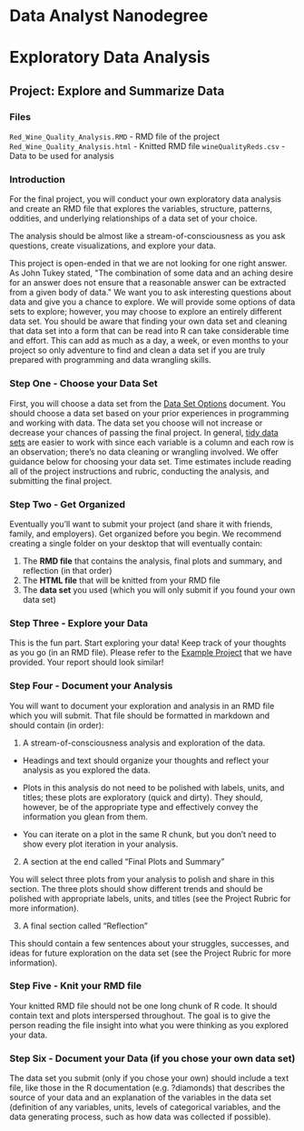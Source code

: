 # Data Analyst Nanodegree
# Exploratory Data Analysis
## Project: Explore and Summarize Data

### Files
`Red_Wine_Quality_Analysis.RMD` -  RMD file of the project   
`Red_Wine_Quality_Analysis.html` -  Knitted RMD file
`wineQualityReds.csv` - Data to be used for analysis

### Introduction

For the final project, you will conduct your own exploratory data analysis and create an RMD file that explores the variables, structure, patterns, oddities, and underlying relationships of a data set of your choice.

The analysis should be almost like a stream-of-consciousness as you ask questions, create visualizations, and explore your data.

This project is open-ended in that we are not looking for one right answer. As John Tukey stated, "The combination of some data and an aching desire for an answer does not ensure that a reasonable answer can be extracted from a given body of data." We want you to ask interesting questions about data and give you a chance to explore. We will provide some options of data sets to explore; however, you may choose to explore an entirely different data set. You should be aware that finding your own data set and cleaning that data set into a form that can be read into R can take considerable time and effort. This can add as much as a day, a week, or even months to your project so only adventure to find and clean a data set if you are truly prepared with programming and data wrangling skills.

### Step One - Choose your Data Set
First, you will choose a data set from the [Data Set Options](https://docs.google.com/document/d/1qEcwltBMlRYZT-l699-71TzInWfk4W9q5rTCSvDVMpc/pub?embedded=true) document. You should choose a data set based on your prior experiences in programming and working with data. The data set you choose will not increase or decrease your chances of passing the final project. In general, [tidy data sets](http://vita.had.co.nz/papers/tidy-data.pdf) are easier to work with since each variable is a column and each row is an observation; there’s no data cleaning or wrangling involved. We offer guidance below for choosing your data set. Time estimates include reading all of the project instructions and rubric, conducting the analysis, and submitting the final project.

### Step Two - Get Organized
Eventually you’ll want to submit your project (and share it with friends, family, and employers). Get organized before you begin. We recommend creating a single folder on your desktop that will eventually contain:

1. The **RMD file** that contains the analysis, final plots and summary, and reflection (in that order)
2. The **HTML file** that will be knitted from your RMD file
3. The **data set** you used (which you will only submit if you found your own data set)

### Step Three - Explore your Data
This is the fun part. Start exploring your data! Keep track of your thoughts as you go (in an RMD file). Please refer to the [Example Project](https://s3.amazonaws.com/content.udacity-data.com/courses/ud651/diamondsExample_2016-05.html) that we have provided. Your report should look similar!

### Step Four - Document your Analysis
You will want to document your exploration and analysis in an RMD file which you will submit. That file should be formatted in markdown and should contain (in order):

1. A stream-of-consciousness analysis and exploration of the data.

  * Headings and text should organize your thoughts and reflect your analysis as you explored the data.

  * Plots in this analysis do not need to be polished with labels, units, and titles; these plots are exploratory (quick and dirty). They should, however, be of the appropriate type and effectively convey the information you glean from them.

  * You can iterate on a plot in the same R chunk, but you don’t need to show every plot iteration in your analysis.

2. A section at the end called “Final Plots and Summary”

  You will select three plots from your analysis to polish and share in this section. The three plots should show different trends and should be polished with appropriate labels, units, and titles (see the Project Rubric for more information).

3. A final section called “Reflection”

  This should contain a few sentences about your struggles, successes, and ideas for future exploration on the data set (see the Project Rubric for more information).

### Step Five - Knit your RMD file
Your knitted RMD file should not be one long chunk of R code. It should contain text and plots interspersed throughout. The goal is to give the person reading the file insight into what you were thinking as you explored your data.

### Step Six - Document your Data (if you chose your own data set)
The data set you submit (only if you chose your own) should include a text file, like those in the R documentation (e.g. ?diamonds) that describes the source of your data and an explanation of the variables in the data set (definition of any variables, units, levels of categorical variables, and the data generating process, such as how data was collected if possible).
